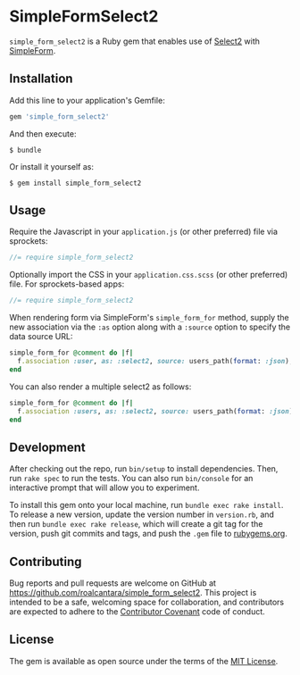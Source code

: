 # SimpleFormSelect2

`simple_form_select2` is a Ruby gem that enables use of [Select2](https://github.com/select2/select2) with
[SimpleForm](https://github.com/plataformatec/simple_form).

## Installation

Add this line to your application's Gemfile:

```ruby
gem 'simple_form_select2'
```

And then execute:

    $ bundle

Or install it yourself as:

    $ gem install simple_form_select2

## Usage

Require the Javascript in your `application.js` (or other preferred) file via sprockets:

```javascript
//= require simple_form_select2
```

Optionally import the CSS in your `application.css.scss` (or other preferred) file.  For
sprockets-based apps:

```javascript
//= require simple_form_select2
```

When rendering form via SimpleForm's `simple_form_for` method, supply the new association via the `:as` option along with a `:source` option to specify the data source URL:

```ruby
simple_form_for @comment do |f|
  f.association :user, as: :select2, source: users_path(format: :json), label: :name, value: :id
end
```

You can also render a multiple select2 as follows:

```ruby
simple_form_for @comment do |f|
  f.association :users, as: :select2, source: users_path(format: :json), label: :name, value: :id, multiple: true
end
```

## Development

After checking out the repo, run `bin/setup` to install dependencies. Then, run `rake spec` to run the tests. You can also run `bin/console` for an interactive prompt that will allow you to experiment.

To install this gem onto your local machine, run `bundle exec rake install`. To release a new version, update the version number in `version.rb`, and then run `bundle exec rake release`, which will create a git tag for the version, push git commits and tags, and push the `.gem` file to [rubygems.org](https://rubygems.org).

## Contributing

Bug reports and pull requests are welcome on GitHub at https://github.com/roalcantara/simple_form_select2. This project is intended to be a safe, welcoming space for collaboration, and contributors are expected to adhere to the [Contributor Covenant](http://contributor-covenant.org) code of conduct.

## License

The gem is available as open source under the terms of the [MIT License](http://opensource.org/licenses/MIT).
